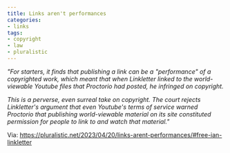 ```yaml
---
title: Links aren't performances
categories:
- links
tags:
- copyright
- law
- pluralistic
---
```

_"For starters, it finds that publishing a link can be a "performance" of a copyrighted work, which meant that when Linkletter linked to the world-viewable Youtube files that Proctorio had posted, he infringed on copyright._

_This is a perverse, even surreal take on copyright. The court rejects Linkletter's argument that even Youtube's terms of service warned Proctorio that publishing world-viewable material on its site constituted permission for people to link to and watch that material."_


Via: https://pluralistic.net/2023/04/20/links-arent-performances/#free-ian-linkletter